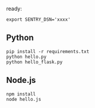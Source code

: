 
ready:

    export SENTRY_DSN='xxxx'

## Python

    pip install -r requirements.txt
    python hello.py
    python hello_flask.py


## Node.js

    npm install
    node hello.js

<!---  --->
<!--- ## GO --->
<!---  --->
<!---     go get github.com/getsentry/raven-go --->
<!---  --->
<!---  --->
<!--- ## Java --->
